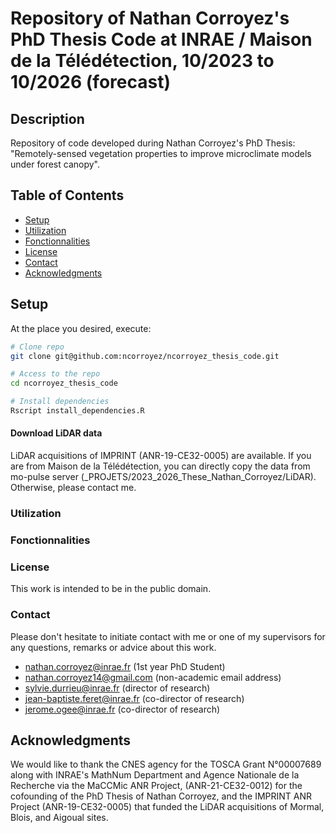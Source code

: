 # Repository of Nathan Corroyez's PhD Thesis Code at INRAE / Maison de la Télédétection, 10/2023 to 10/2026 (forecast)

## Description

Repository of code developed during Nathan Corroyez's PhD Thesis: "Remotely-sensed vegetation properties to improve microclimate models under forest canopy".

## Table of Contents

- [Setup](##setup)
- [Utilization](##utilization)
- [Fonctionnalities](##fonctionnalities)
- [License](##license)
- [Contact](##contact)
- [Acknowledgments](##acknowledgments)

## Setup

At the place you desired, execute:
```bash
# Clone repo
git clone git@github.com:ncorroyez/ncorroyez_thesis_code.git

# Access to the repo
cd ncorroyez_thesis_code

# Install dependencies 
Rscript install_dependencies.R
```

#### Download LiDAR data

LiDAR acquisitions of IMPRINT (ANR-19-CE32-0005) are available. If you are from Maison de la Télédétection, you can directly copy the data from mo-pulse server (_PROJETS/2023_2026_These_Nathan_Corroyez/LiDAR). Otherwise, please contact me.

### Utilization

### Fonctionnalities

### License

This work is intended to be in the public domain.

### Contact

Please don't hesitate to initiate contact with me or one of my supervisors for any questions, remarks or advice about this work.

- nathan.corroyez@inrae.fr (1st year PhD Student)
- nathan.corroyez14@gmail.com (non-academic email address)
- sylvie.durrieu@inrae.fr (director of research)
- jean-baptiste.feret@inrae.fr (co-director of research)
- jerome.ogee@inrae.fr (co-director of research)

## Acknowledgments
We would like to thank the CNES agency for the TOSCA Grant N°00007689 along with INRAE's MathNum Department and Agence Nationale de la Recherche via the MaCCMic ANR Project, (ANR-21-CE32-0012) for the cofounding of the PhD Thesis of Nathan Corroyez, and the IMPRINT ANR Project (ANR-19-CE32-0005) that funded the LiDAR acquisitions of Mormal, Blois, and Aigoual sites.